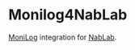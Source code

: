 # Monilog4NabLab

[MoniLog](https://github.com/gemoc/monilog) integration for [NabLab](https://github.com/cea-hpc/NabLab).
